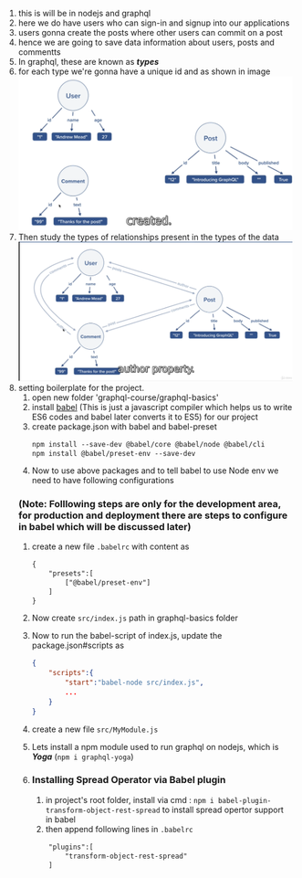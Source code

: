 1. this is will be in nodejs and graphql
2. here we do have users who can sign-in and signup into our applications
3. users gonna create the posts where other users can commit on a post
4. hence we are going to save data information about users, posts and commentts
5. In graphql, these are known as **_types_**
6. for each type we're gonna have a unique id and as shown in image <br>
!['types'](2021-07-17-22-40-02.png)
7. Then study the types of relationships present in the types of the data<br/>
!['relations'](2021-07-17-22-44-12.png)
8. setting boilerplate for the project.
   1. open new folder 'graphql-course/graphql-basics'
   2. install [babel](#https://babeljs.io) (This is just a javascript compiler which helps us to write ES6 codes and babel later converts it to ES5) for our project
   3. create package.json with babel and babel-preset <br>
        ```npm
        npm install --save-dev @babel/core @babel/node @babel/cli
        npm install @babel/preset-env --save-dev
        ```
   4. Now to use above packages and to tell babel to use Node env we need to have following configurations <br>
   ### (Note: Folllowing steps are only for the development area, for production and deployment there are steps to configure in babel which will be discussed later)
      1. create a new file `.babelrc` with content as
            ```babelrc
            {
                "presets":[
                    ["@babel/preset-env"]
                ]
            }
            ```
      2. Now create `src/index.js` path in graphql-basics folder
      3. Now to run the babel-script of index.js, update the package.json#scripts as
            ```json
            {
                "scripts":{
                    "start":"babel-node src/index.js",
                    ...
                }
            }
            ```
      4. create a new file `src/MyModule.js` 
      5. Lets install a npm module used to run graphql on nodejs, which is **_Yoga_** (`npm i graphql-yoga`)

   1. ### Installing Spread Operator via Babel plugin

      1. in project's root folder, install via cmd : `npm i babel-plugin-transform-object-rest-spread` to install spread opertor support in babel
      2. then append following lines in `.babelrc`

      ```babel
          "plugins":[
              "transform-object-rest-spread"
          ]
      ```